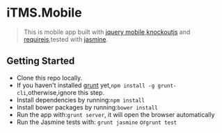 iTMS.Mobile
===========

> This is mobile app built with [jquery mobile](http://www.jquerymobile.com),[knockoutjs](www.knockoutjs.com) and [requirejs](http://www.requirejs.org),tested with [jasmine](http://jasmine.github.io).

## Getting Started
* Clone this repo locally.
* If you haven't installed [grunt](http://gruntjs.com) yet,```npm install -g grunt-cli```,otherwise,ignore this step.
* Install dependencies by running:```npm install```
* Install bower packages by running:```bower install```
* Run the app with:```grunt server```, it will open the browser automatically
* Run the Jasmine tests with: ```grunt jasmine``` or```grunt test```
